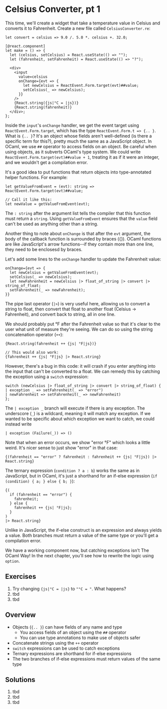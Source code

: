 # Celsius Converter, pt 1

This time, we'll create a widget that take a temperature value in Celsius and
converts it to Fahrenheit. Create a new file called `CelsiusConverter.re`:

```reasonml
let convert = celsius => 9.0 /. 5.0 *. celsius +. 32.0;

[@react.component]
let make = () => {
  let (celsius, setCelsius) = React.useState(() => "");
  let (fahrenheit, setFahrenheit) = React.useState(() => "?");

  <div>
    <input
      value=celsius
      onChange={evt => {
        let newCelsius = ReactEvent.Form.target(evt)##value;
        setCelsius(_ => newCelsius);
      }}
    />
    {React.string({js|°C = |js})}
    {React.string(fahrenheit)}
  </div>;
};
```

Inside the `input`'s `onChange` handler, we get the event target using
`ReactEvent.Form.target`, which has the type `ReactEvent.Form.t => {.. }`. What
is `{.. }`? It's an object whose fields aren't well-defined (is there a specific
term for this?), pretty much the same as a JavaScript object. In OCaml, we use
`##` operator to access fields on an object. Be careful when using objects, as
it subverts OCaml's type system. We could write
`ReactEvent.Form.target(evt)##value + 1`, treating it as if it were an integer,
and we wouldn't get a compilation error.

It's a good idea to put functions that return objects into type-annotated helper
functions. For example:

```reasonml
let getValueFromEvent = (evt): string => ReactEvent.Form.target(evt)##value;

// Call it like this:
let newValue = getValueFromEvent(evt);
```

The `: string` after the argument list tells the compiler that this function
must return a `string`. Using `getValueFromEvent` ensures that the `value` field
can't be used as anything other than a string.

Another thing to note about `onChange` is that after the `evt` argument, the
body of the callback function is surrounded by braces ({}). OCaml functions are
like JavaScript's arrow functions--if they contain more than one line, they need
to be enclosesd by braces.

Let's add some lines to the `onChange` handler to update the Fahrenheit
value:

```reasonml
onChange={evt => {
  let newCelsius = getValueFromEvent(evt);
  setCelsius(_ => newCelsius);
  let newFahrenheit = newCelsius |> float_of_string |> convert |> string_of_float;
  setFahrenheit(_ => newFahrenheit);
}}
```

The pipe last operator (`|>`) is very useful here, allowing us to convert a
string to float, then convert that float to another float (Celsius ->
Fahrenheit), and convert back to string, all in one line.

We should probably put °F after the Fahrenheit value so that it's clear to the
user what unit of measure they're seeing. We can do so using the string
concatenation operator (`++`):

```reasonml
{React.string(fahrenheit ++ {js| °F|js})}

// This would also work:
{fahrenheit ++ {js| °F|js} |> React.string}
```

However, there's a bug in this code: it will crash if you enter anything into
the input that can't be converted to a float. We can remedy this by catching the
exception using a `switch` expression:

```reasonml
switch (newCelsius |> float_of_string |> convert |> string_of_float) {
| exception _ => setFahrenheit(_ => "error")
| newFahrenheit => setFahrenheit(_ => newFahrenheit)
};
```

The `| exception _` branch will execute if there is any exception. The
underscore (`_`) is a wildcard, meaning it will match any exception. If we
wanted to be specific about which exception we want to catch, we could instead
write

```reasonml
| exception (Failure(_)) => ()
```

Note that when an error occurs, we show "error °F" which looks a little weird.
It's nicer sense to just show "error" in that case:

```reasonml
{(fahrenheit == "error" ? fahrenheit : fahrenheit ++ {js| °F|js}) |> React.string}
```

The ternary expression (`condition ? a : b`) works the same as in JavaScript,
but in OCaml, it's just a shorthand for an if-else expression (`if (condition) {
a; } else { b; }`):

```reasonml
{(
  if (fahrenheit == "error") {
    fahrenheit;
  } else {
    fahrenheit ++ {js| °F|js};
  }
)
|> React.string}
```

Unlike in JavaScript, the if-else construct is an expression and always yields a
value. Both branches must return a value of the same type or you'll get a
compilation error.

We have a working component now, but catching exceptions isn't The OCaml Way! In
the next chapter, you'll see how to rewrite the logic using `option`.

## Exercises

1. Try changing `{js|°C = |js}` to `"°C = "`. What happens?
1. tbd
1. tbd

## Overview

- Objects (`{.. }`) can have fields of any name and type
  - You access fields of an object using the `##` operator
  - You can use type annotations to make use of objects safer
- Concatenate strings using the `++` operator
- `switch` expressions can be used to catch exceptions
- Ternary expressions are shorthand for if-else expressions
- The two branches of if-else expressions must return values of the same type

## Solutions

1. tbd
1. tbd
1. tbd
